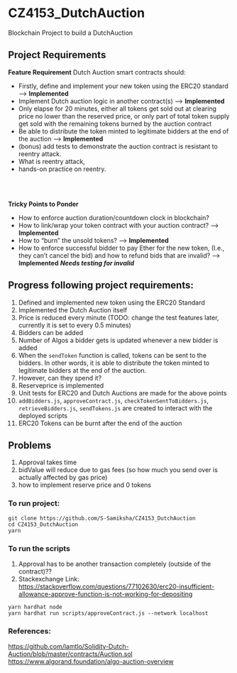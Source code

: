 # CZ4153_DutchAuction

Blockchain Project to build a DutchAuction

## Project Requirements
**Feature Requirement**
Dutch Auction smart contracts should:
- Firstly, define and implement your new token using the ERC20 standard --> **Implemented**
- Implement Dutch auction logic in another contract(s) --> **Implemented**
- Only elapse for 20 minutes, either all tokens get sold out at clearing price no lower than the reserved price, or only part of total token supply get sold with the remaining tokens burned by the auction contract
- Be able to distribute the token minted to legitimate bidders at the end of the auction --> **Implemented**
- (bonus) add tests to demonstrate the auction contract is resistant to reentry attack.
- What is reentry attack,
- hands-on practice on reentry.

<br><br>

**Tricky Points to Ponder** 
- How to enforce auction duration/countdown clock in blockchain?
- How to link/wrap your token contract with your auction contract? --> **Implemented**
- How to “burn” the unsold tokens? --> **Implemented**
- How to enforce successful bidder to pay Ether for the new token, (I.e., they can’t cancel the bid) and how to
refund bids that are invalid? --> **Implemented** ***Needs testing for invalid***

## Progress following project requirements:

1. Defined and implemented new token using the ERC20 Standard 
2. Implemented the Dutch Auction itself
3. Price is reduced every minute (TODO: change the test features later, currently it is set to every 0.5 minutes)
4. Bidders can be added
5. Number of Algos a bidder gets is updated whenever a new bidder is added 
6. When the `sendToken` function is called, tokens can be sent to the bidders. In other words, it is able to distribute the token minted to legitimate bidders at the end of the auction.
7. However, can they spend it?
8. Reserveprice is implemented 
9. Unit tests for ERC20 and Dutch Auctions are made for the above points
10. `addBidders.js`, `approveContract.js`, `checkTokenSentToBidders.js`, `retrieveBidders.js`, `sendTokens.js` are created to interact with the deployed scripts 
11. ERC20 Tokens can be burnt after the end of the auction

## Problems 

1. Approval takes time 
2. bidValue will reduce due to gas fees (so how much you send over is actually affected by gas price)
3. how to implement reserve price and 0 tokens 

### To run project:
```
git clone https://github.com/S-Samiksha/CZ4153_DutchAuction
cd CZ4153_DutchAuction
yarn
```

### To run the scripts

1. Approval has to be another transaction completely (outside of the contract)?? 
2. Stackexchange Link: https://stackoverflow.com/questions/77102630/erc20-insufficient-allowance-approve-function-is-not-working-for-depositing

```
yarn hardhat node 
yarn hardhat run scripts/approveContract.js --network localhost 

```

### References:

https://github.com/lamtlo/Solidity-Dutch-Auction/blob/master/contracts/Auction.sol <br>
https://www.algorand.foundation/algo-auction-overview <br>